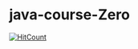 # java-course-Zero

[![HitCount](https://hits.dwyl.com/aryainjas/java-course-Zero.svg?style=flat-square)](http://hits.dwyl.com/aryainjas/java-course-Zero)
